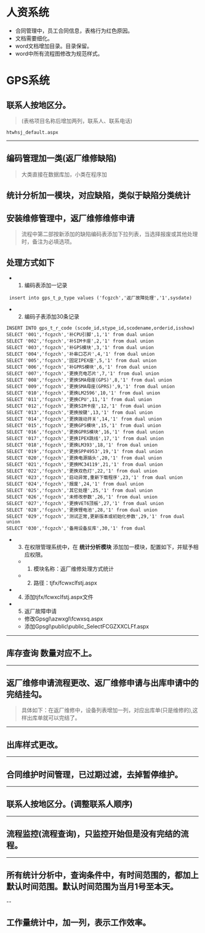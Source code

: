# 人资系统
- 合同管理中，员工合同信息，表格行为红色原因。 
- 文档需要细化。
- word文档增加目录。目录保留。
- word中所有流程图修改为规范样式。

# GPS系统
## 联系人按地区分。
> (表格项目名称后增加两列，联系人、联系电话)
```
htwhsj_default.aspx
```
---
## 编码管理加一类(返厂维修缺陷)
> 大类直接在数据库加，小类在程序加
## 统计分析加一模块，对应缺陷，类似于缺陷分类统计
## 安装维修管理中，返厂维修维修申请 
> 流程中第二部按新添加的缺陷编码表添加下拉列表，当选择报废或其他处理时，备注为必填选项。

 ## 处理方式如下
 - 1. 编码表添加一记录
 ``` 
  insert into gps_t_p_type values ('fcgzch','返厂故障处理','1',sysdate)
 ```
 - 2. 编码子表添加30条记录

```
INSERT INTO gps_t_r_code (scode_id,stype_id,scodename,orderid,isshow)
SELECT '001','fcgzch','补CPU引脚',1,'1' from dual union
SELECT '002','fcgzch','补SIM卡座',2,'1' from dual union
SELECT '003','fcgzch','补GPS模块',3,'1' from dual union
SELECT '004','fcgzch','补串口芯片',4,'1' from dual union
SELECT '005','fcgzch','固定IPEX座',5,'1' from dual union
SELECT '006','fcgzch','补GPRS模块',6,'1' from dual union
SELECT '007','fcgzch','更换充电芯片',7,'1' from dual union
SELECT '008','fcgzch','更换SMA母座(GPS)',8,'1' from dual union
SELECT '009','fcgzch','更换SMA母座(GPRS)',9,'1' from dual union
SELECT '010','fcgzch','更换LM2596',10,'1' from dual union
SELECT '011','fcgzch','更换CPU',11,'1' from dual union
SELECT '012','fcgzch','更换SIM卡座',12,'1' from dual union
SELECT '013','fcgzch','更换按键',13,'1' from dual union
SELECT '014','fcgzch','更换拨动开关',14,'1' from dual union
SELECT '015','fcgzch','更换GPS模块',15,'1' from dual union
SELECT '016','fcgzch','更换GPRS模块',16,'1' from dual union
SELECT '017','fcgzch','更换IPEX跳线',17,'1' from dual union
SELECT '018','fcgzch','更换LM393',18,'1' from dual union
SELECT '019','fcgzch','更换SPP4953',19,'1' from dual union
SELECT '020','fcgzch','更换电源插头',20,'1' from dual union
SELECT '021','fcgzch','更换MC34119',21,'1' from dual union
SELECT '022','fcgzch','更换双色灯',22,'1' from dual union
SELECT '023','fcgzch','启动异常,重新下载程序',23,'1' from dual union
SELECT '024','fcgzch','报废',24,'1' from dual union
SELECT '025','fcgzch','其它处理',25,'1' from dual union
SELECT '026','fcgzch','未修改参数',26,'1' from dual union
SELECT '027','fcgzch','更换VET6顶板',27,'1' from dual union
SELECT '028','fcgzch','更换锂电池',28,'1' from dual union
SELECT '029','fcgzch','测试正常,更新版本或初始化参数',29,'1' from dual union
SELECT '030','fcgzch','备用设备反库',30,'1' from dual
```
 - 3. 在权限管理系统中，在 **统计分析模块** 添加加一模块，配置如下，并赋予相应权限。
    - 1. 模块名称：返厂维修处理方式统计
    - 2. 路径：tjfx/fcwxclfstj.aspx

 - 4. 添加tjfx/fcwxclfstj.aspx文件


 - 5. 返厂故障申请
    - 修改Gpsgl\azwxgl\fcwxsq.aspx
    - 添加Gpsgl\public\public_SelectFCGZXXCLFf.aspx

---

## 库存查询  数量对应不上。

---
## 返厂维修申请流程更改、返厂维修申请与出库申请中的完结挂勾。
> 具体如下：在返厂维修中，设备列表增加一列，对应出库单(只是维修的),这样出库单就可以完结了。

---
## 出库样式更改。

----
 ## 合同维护时间管理，已过期过滤，去掉暂停维护。
 ---
 ## 联系人按地区分。(调整联系人顺序)

 ---
 ## 流程监控(流程查询)，只监控开始但是没有完结的流程。

 ---
 ## 所有统计分析中，查询条件中，有时间范围的，都加上默认时间范围。默认时间范围为当月1号至本天。

 --
 ## 工作量统计中，加一列，表示工作效率。